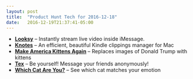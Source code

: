 ```yaml
---
layout: post
title:  "Product Hunt Tech for 2016-12-18"
date:   2016-12-19T21:37:41-05:00
---
```


* **[Looksy](https://www.producthunt.com/posts/looksy?utm_campaign=producthunt-api&utm_medium=api&utm_source=Application%3A+Daily+Digest+RSS+%28ID%3A+3202%29)** – Instantly stream live video inside iMessage.
* **[Knotes](https://www.producthunt.com/posts/knotes?utm_campaign=producthunt-api&utm_medium=api&utm_source=Application%3A+Daily+Digest+RSS+%28ID%3A+3202%29)** – An efficient, beautiful Kindle clippings manager for Mac
* **[Make America Kittens Again](https://www.producthunt.com/posts/make-america-kittens-again?utm_campaign=producthunt-api&utm_medium=api&utm_source=Application%3A+Daily+Digest+RSS+%28ID%3A+3202%29)** – Replaces images of Donald Trump with kittens
* **[Tex](https://www.producthunt.com/posts/tex-2?utm_campaign=producthunt-api&utm_medium=api&utm_source=Application%3A+Daily+Digest+RSS+%28ID%3A+3202%29)** – Be yourself! Message your friends anonymously!
* **[Which Cat Are You?](https://www.producthunt.com/posts/which-cat-are-you?utm_campaign=producthunt-api&utm_medium=api&utm_source=Application%3A+Daily+Digest+RSS+%28ID%3A+3202%29)** – See which cat matches your emotion

